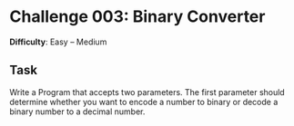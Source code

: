 # Challenge 003: Binary Converter

**Difficulty**: Easy &ndash; Medium

## Task

Write a Program that accepts two parameters. The first parameter should determine
whether you want to encode a number to binary or decode a binary number to a decimal number.
